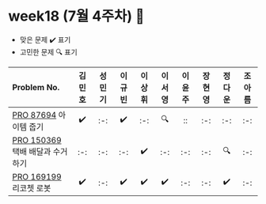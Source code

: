 # week18 (7월 4주차) :pencil:

- 맞은 문제 :heavy_check_mark: 표기
- 고민한 문제 :mag: 표기

| Problem No. | 김민호 | 성민기 | 이규빈 | 이상휘 | 이서영 | 이윤주 | 장현영 | 정다운 | 조아름 | 
| :---------- | :----: | :----: | :----: | :----: | :----: | :----: | :----: | :----: | :----: |
| [PRO 87694](https://school.programmers.co.kr/learn/courses/30/lessons/87694) 아이템 줍기 |   :heavy_check_mark:   |   :-:   |   :heavy_check_mark:   |   :-:   |   :mag:   | ::   |   :-:   |   :-:   |   :-:   |
| [PRO 150369](https://school.programmers.co.kr/learn/courses/30/lessons/150369) 택배 배달과 수거하기 |   :-:   |   :-:   |   :-:   |   :heavy_check_mark:   |   :-:   |   :-:  |   :-:   |   :mag:   |   :-:   |
| [PRO 169199](https://school.programmers.co.kr/learn/courses/30/lessons/169199) 리코쳇 로봇 |   :heavy_check_mark:   |   :-:   |  :heavy_check_mark:   |   :heavy_check_mark:   |   :heavy_check_mark:   |  :-:   |  :-:    |   :heavy_check_mark:   |   :-:   |
